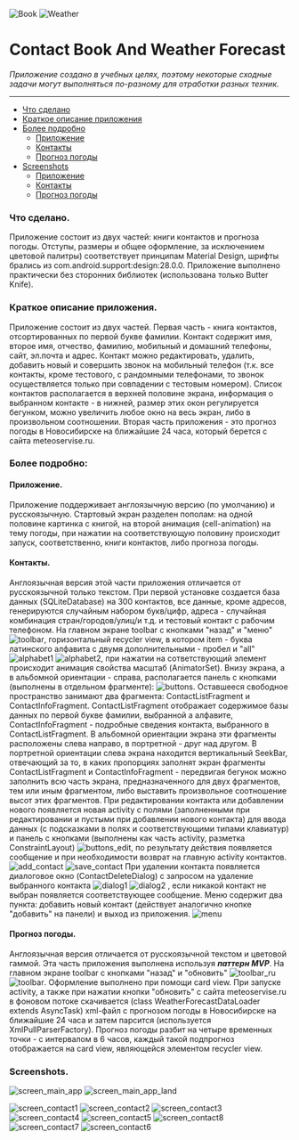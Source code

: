 ![Book](https://github.com/MyAndroidProjects/ContactBookAndWeatherForecast/blob/develop/pictures/book.png)  ![Weather](https://github.com/MyAndroidProjects/ContactBookAndWeatherForecast/blob/develop/pictures/weather_anim.gif) 
# Contact Book And Weather Forecast
*Приложение создано в учебных целях, поэтому некоторые сходные задачи могут выполняться по-разному для отработки разных техник.* 
 ***
* [Что сделано](#about)
* [Краткое описание приложения](#brief)
* [Более подробно](#detailed)
  * [Приложение](#application)
  * [Контакты](#contacts)
  * [Прогноз погоды](#forecast)
* [Screenshots](#screenshots)
  * [Приложение](#screenshots)
  * [Контакты](#contacts_screenshots)
  * [Прогноз погоды](#forecast_screenshots)

### <a name="about"></a>Что сделано. 
Приложение состоит из двух частей: книги контактов и прогноза погоды. Отступы, размеры и общее оформление, за исключением цветовой палитры) соответствует принципам Material Design, шрифты брались из com.android.support:design:28.0.0. Приложение выполнено практически без сторонних библиотек (использована только Butter Knife).

### <a name="brief"></a>Краткое описание приложения.
Приложение состоит из двух частей. 
Первая часть - книга контактов, отсортированных по первой букве фамилии. Контакт содержит имя, второе имя, отчество, фамилию, мобильный и домашний телефоны, сайт, эл.почта и адрес. Контакт можно редактировать, удалить, добавить новый  и совершить звонок на мобильный телефон (т.к. все контакты, кроме тестового, с рандомными телефонами, то звонок осуществляется только при совпадении с тестовым номером). Список контактов располагается в верхней половине экрана, информация о выбранном контакте - в нижней, размер этих окон регулируется бегунком, можно увеличить любое окно на весь экран, либо в произвольном соотношении.
Вторая часть приложения - это прогноз погоды в  Новосибирске на ближайшие 24 часа, который берется с сайта meteoservise.ru.

### <a name="detailed"></a>Более подробно:
#### <a name="application"></a>Приложение.
Приложение поддерживает англоязычную версию (по умолчанию) и русскоязычную. 
Стартовый экран разделен пополам: на одной половине картинка с книгой, на второй анимация (cell-animation) на тему погоды, при нажатии на соответствующую половину происходит запуск, соответственно, книги контактов, либо прогноза погоды.
#### <a name="contacts"></a>Контакты.
Англоязычная версия этой части приложения отличается от русскоязычной только текстом. При первой установке создается база данных (SQLiteDatabase) на 300 контактов, все данные, кроме адресов, генерируются случайным набором букв/цифр, адреса - случайная комбинация стран/городов/улиц/и т.д. и тестовый контакт с рабочим телефоном. На главном экране toolbar с кнопками "назад" и "меню" ![toolbar](https://github.com/MyAndroidProjects/ContactBookAndWeatherForecast/blob/develop/pictures/toolbar_ru.png), горизонтальный recycler view, в котором item - буква латинского алфавита с двумя дополнительными - пробел и "all" ![alphabet1](https://github.com/MyAndroidProjects/ContactBookAndWeatherForecast/blob/develop/pictures/alphabet_1.png) ![alphabet2](https://github.com/MyAndroidProjects/ContactBookAndWeatherForecast/blob/develop/pictures/alphabet_2.png), при нажатии на сответствующий элемент происходит анимация свойства масштаб (AnimatorSet). Внизу экрана, а в альбомной ориентации - справа, располагается панель с кнопками (выполнены в отдельном фрагменте): ![buttons](https://github.com/MyAndroidProjects/ContactBookAndWeatherForecast/blob/develop/pictures/button_panel_port.png). Оставшееся свободное пространство занимают два фрагмента: ContactListFragment и ContactInfoFragment. ContactListFragment  отображает содержимое базы данных по первой букве фамилии, выбранной а алфавите, ContactInfoFragment  - подробные сведения контакта, выбранного в ContactListFragment. В альбомной ориентации экрана эти фрагменты расположены слева направо, в портретной - друг над другом. В портретной ориентации слева экрана находится вертикальный SeekBar, отвечающий за то, в каких пропорциях заполнят экран фрагменты ContactListFragment и ContactInfoFragment - передвигая бегунок можно заполнить всю часть экрана, предназначенного для двух фрагментов, тем или иным фрагментом, либо выставить произвольное соотношение высот этих фрагментов.
При редактировании контакта или добавлении нового появляется новая activity с полями (заполненными при редактировании и пустыми при добавлении нового контакта) для ввода данных (с подсказками в полях и соответствующими типами клавиатур) и панель с кнопками (выполнены как часть activity, разметка ConstraintLayout) ![buttons_edit](https://github.com/MyAndroidProjects/ContactBookAndWeatherForecast/blob/develop/pictures/buttons_edit.png), по результату действия появляется сообщение и при необходимости возврат на главную activity контактов. ![add_contact](https://github.com/MyAndroidProjects/ContactBookAndWeatherForecast/blob/develop/pictures/toast_add_contact.png) ![save_contact](https://github.com/MyAndroidProjects/ContactBookAndWeatherForecast/blob/develop/pictures/toast_save_contact_en.png)
При удалении контакта появляется диалоговое окно (ContactDeleteDialog) с запросом на удаление выбранного контакта ![dialog1](https://github.com/MyAndroidProjects/ContactBookAndWeatherForecast/blob/develop/pictures/dialog_1_20.png) ![dialog2](https://github.com/MyAndroidProjects/ContactBookAndWeatherForecast/blob/develop/pictures/dialog_2_20.png) , если никакой контакт не выбран появляется соответствующее сообщение. 
Меню содержит два пункта: добавить новый контакт (действует аналогично кнопке "добавить" на панели) и выход из приложения. ![menu](https://github.com/MyAndroidProjects/ContactBookAndWeatherForecast/blob/develop/pictures/menu.png)
#### <a name="forecast"></a> Прогноз погоды.  
Англоязычная версия отличается от русскоязычной текстом и цветовой гаммой.  Эта часть приложения выполнена  используя ***паттерн MVP***. 
На главном экране toolbar с кнопками "назад" и "обновить" ![toolbar_ru](https://github.com/MyAndroidProjects/ContactBookAndWeatherForecast/blob/develop/pictures/w_toolbar_ru.png) ![toolbar](https://github.com/MyAndroidProjects/ContactBookAndWeatherForecast/blob/develop/pictures/w_toolbar.png). Оформление выполнено при помощи card view. При запуске activity, а также при нажатии кнопки "обновить" с сайта meteoservise.ru в фоновом потоке скачивается (class WeatherForecastDataLoader extends AsyncTask) xml-файл c прогнозом погоды в Новосибирске на ближайшие 24 часа и затем парсится (используется XmlPullParserFactory). Прогноз погоды разбит на четыре временных точки - с интервалом в 6 часов, каждый такой подпрогноз отображается на card view, являющейся элементом recycler view.

### <a name="screenshots"></a>Screenshots.
![screen_main_app](https://github.com/MyAndroidProjects/ContactBookAndWeatherForecast/blob/develop/screenshots/main_app.png)  ![screen_main_app_land](https://github.com/MyAndroidProjects/ContactBookAndWeatherForecast/blob/develop/screenshots/main_app_land.png)

<a name="contacts_screenshots"></a>
![screen_contact1](https://github.com/MyAndroidProjects/ContactBookAndWeatherForecast/blob/develop/screenshots/screen_contact1.png) ![screen_contact2](https://github.com/MyAndroidProjects/ContactBookAndWeatherForecast/blob/develop/screenshots/screen_contact2.png) ![screen_contact3](https://github.com/MyAndroidProjects/ContactBookAndWeatherForecast/blob/develop/screenshots/screen_contact3.png) ![screen_contact4](https://github.com/MyAndroidProjects/ContactBookAndWeatherForecast/blob/develop/screenshots/screen_contact4.png) ![screen_contact5](https://github.com/MyAndroidProjects/ContactBookAndWeatherForecast/blob/develop/screenshots/screen_contact5_land.png) ![screen_contact8](https://github.com/MyAndroidProjects/ContactBookAndWeatherForecast/blob/develop/screenshots/screen_contact8_land.png) ![screen_contact7](https://github.com/MyAndroidProjects/ContactBookAndWeatherForecast/blob/develop/screenshots/screen_contact7_land.png) ![screen_contact6](https://github.com/MyAndroidProjects/ContactBookAndWeatherForecast/blob/develop/screenshots/screen_contact6_land.png) 
<a name="forecast_screenshots"></a>
